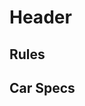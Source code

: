 <!-- TITLE: Rally Cars -->
<!-- SUBTITLE: A quick summary of Rally Cars -->

# Header

## Rules

## Car Specs